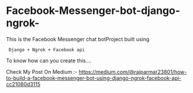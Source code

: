 # Facebook-Messenger-bot-django-ngrok-

This is the Facebook Messenger chat botProject  built using 


     Django + Ngrok + Facebook api
     



To know how can you create this....

Check My Post On Medium :-
https://medium.com/@rajparmar23801/how-to-build-a-facebook-messenger-bot-using-django-ngrok-facebook-api-cc21080d3115
